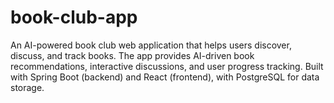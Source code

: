 # book-club-app
An AI-powered book club web application that helps users discover, discuss, and track books. The app provides AI-driven book recommendations, interactive discussions, and user progress tracking. Built with Spring Boot (backend) and React (frontend), with PostgreSQL for data storage.
